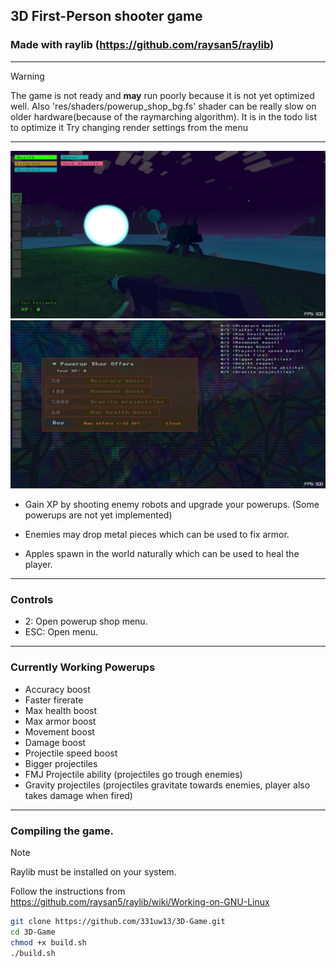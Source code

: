 ## 3D First-Person shooter game
###  Made with raylib (https://github.com/raysan5/raylib)

---------------------

> [!WARNING]
> The game is not ready and __may__ run poorly because it is not yet optimized well.
> Also 'res/shaders/powerup_shop_bg.fs' shader can be really slow on older hardware(because of the raymarching algorithm). It is in the todo list to optimize it
> Try changing render settings from the menu

---------------------

![image](https://github.com/331uw13/3D-Game/blob/main/screenshots/screenshot-64404.png?raw=true)
![image](https://github.com/331uw13/3D-Game/blob/main/screenshots/screenshot-98808.png?raw=true)

* Gain XP by shooting enemy robots and upgrade your powerups.  (Some powerups are not yet implemented)

* Enemies may drop metal pieces which can be used to fix armor.

* Apples spawn in the world naturally which can be used to heal the player.

-------------
### Controls
* 2: Open powerup shop menu.
* ESC: Open menu.
-------------
### Currently Working Powerups
* Accuracy boost
* Faster firerate
* Max health boost
* Max armor boost
* Movement boost
* Damage boost
* Projectile speed boost
* Bigger projectiles
* FMJ Projectile ability (projectiles go trough enemies)
* Gravity projectiles (projectiles gravitate towards enemies, player also takes damage when fired)
-------------
### Compiling the game.
> [!NOTE]
> Raylib must be installed on your system.
>
> Follow the instructions from https://github.com/raysan5/raylib/wiki/Working-on-GNU-Linux
```bash
git clone https://github.com/331uw13/3D-Game.git
cd 3D-Game
chmod +x build.sh
./build.sh
```
